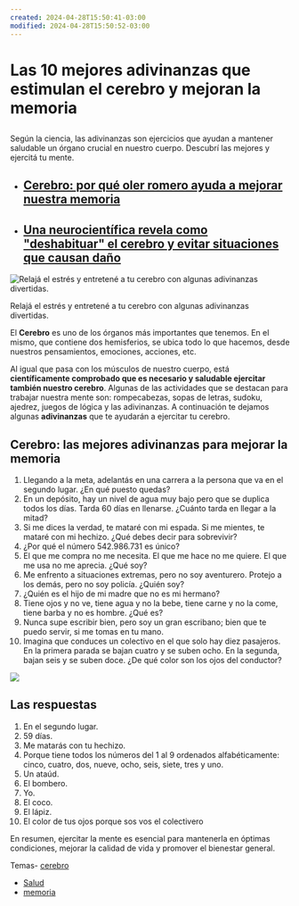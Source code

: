 ```yaml
---
created: 2024-04-28T15:50:41-03:00
modified: 2024-04-28T15:50:52-03:00
---
```


# Las 10 mejores adivinanzas que estimulan el cerebro y mejoran la memoria

## 

Según la ciencia, las adivinanzas son ejercicios que ayudan a mantener saludable un órgano crucial en nuestro cuerpo. Descubrí las mejores y ejercitá tu mente.

-   ## [Cerebro: por qué oler romero ayuda a mejorar nuestra memoria](https://www.ambito.com/lifestyle/cerebro-que-oler-romero-ayuda-mejorar-nuestra-memoria-n5986958 "ámbito.com | Cerebro: por qué oler romero ayuda a mejorar nuestra memoria")
    
-   ## [Una neurocientífica revela como "deshabituar" el cerebro y evitar situaciones que causan daño](https://www.ambito.com/lifestyle/una-neurocientifica-revela-como-deshabituar-el-cerebro-y-evitar-situaciones-que-causan-dano-n5986434 "ámbito.com | Una neurocientífica revela como deshabituar el cerebro y evitar situaciones que causan daño")
    

![Relajá el estrés y entretené a tu cerebro con algunas adivinanzas divertidas.&nbsp;](https://media.ambito.com/p/5b0040c04c0e5dd774455154b082b57c/adjuntos/239/imagenes/041/469/0041469451/655x368/smart/memoria-1jpg.jpg)

Relajá el estrés y entretené a tu cerebro con algunas adivinanzas divertidas. 

El **Cerebro** es uno de los órganos más importantes que tenemos. En el mismo, que contiene dos hemisferios, se ubica todo lo que hacemos, desde nuestros pensamientos, emociones, acciones, etc.

Al igual que pasa con los músculos de nuestro cuerpo, está **científicamente comprobado que es necesario y saludable ejercitar también nuestro cerebro**. Algunas de las actividades que se destacan para trabajar nuestra mente son: rompecabezas, sopas de letras, sudoku, ajedrez, juegos de lógica y las adivinanzas. A continuación te dejamos algunas **adivinanzas** que te ayudarán a ejercitar tu cerebro.

## Cerebro: las mejores adivinanzas para mejorar la memoria

1.  Llegando a la meta, adelantás en una carrera a la persona que va en el segundo lugar. ¿En qué puesto quedas?
2.  En un depósito, hay un nivel de agua muy bajo pero que se duplica todos los días. Tarda 60 días en llenarse. ¿Cuánto tarda en llegar a la mitad?
3.  Si me dices la verdad, te mataré con mi espada. Si me mientes, te mataré con mi hechizo. ¿Qué debes decir para sobrevivir?
4.  ¿Por qué el número 542.986.731 es único?
5.  El que me compra no me necesita. El que me hace no me quiere. El que me usa no me aprecia. ¿Qué soy?
6.  Me enfrento a situaciones extremas, pero no soy aventurero. Protejo a los demás, pero no soy policía. ¿Quién soy?
7.  ¿Quién es el hijo de mi madre que no es mi hermano?
8.  Tiene ojos y no ve, tiene agua y no la bebe, tiene carne y no la come, tiene barba y no es hombre. ¿Qué es?
9.  Nunca supe escribir bien, pero soy un gran escribano; bien que te puedo servir, si me tomas en tu mano.
10.  Imagina que conduces un colectivo en el que solo hay diez pasajeros. En la primera parada se bajan cuatro y se suben ocho. En la segunda, bajan seis y se suben doce. ¿De qué color son los ojos del conductor?

![](https://media.ambito.com/p/d14d6f3112704503be122d500120ffdc/adjuntos/239/imagenes/041/469/0041469452/730x0/smart/mentejpg.jpg)

## Las respuestas

1.  En el segundo lugar.
2.  59 días.
3.  Me matarás con tu hechizo.
4.  Porque tiene todos los números del 1 al 9 ordenados alfabéticamente: cinco, cuatro, dos, nueve, ocho, seis, siete, tres y uno.
5.  Un ataúd.
6.  El bombero.
7.  Yo.
8.  El coco.
9.  El lápiz.
10.  El color de tus ojos porque sos vos el colectivero

En resumen, ejercitar la mente es esencial para mantenerla en óptimas condiciones, mejorar la calidad de vida y promover el bienestar general.

Temas-   [cerebro](https://www.ambito.com/cerebro-a5128142)
-   [Salud](https://www.ambito.com/salud-a5122542)
-   [memoria](https://www.ambito.com/memoria-a5125054)

